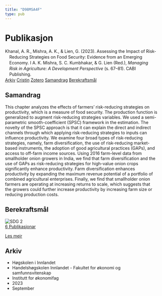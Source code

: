 ```yaml
---
title: "D98MSA4F"
type: pub
---
```

<h1>Publikasjon</h1>
<article id="csl-bib-container-D98MSA4F" class="csl-bib-container">
  <div class="csl-bib-body" style="line-height: 1.35; padding-left: 1em; text-indent:-1em;">
  <div class="csl-entry">Khanal, A. R., Mishra, A. K., &amp; Lien, G. (2023). Assessing the Impact of Risk-Reducing Strategies on Food Security: Evidence from an Emerging Economy. I A. K. Mishra, S. C. Kumbhakar, &amp; G. Lien (Red.), <i>Managing Risk in Agriculture: A Development Perspective</i> (s. 67&#x2013;81). CABI Publishing.</div>
</div>
  <div class="csl-bib-buttons">
    <a href="#taxonomy-article-D98MSA4F" class="csl-bib-button">Arkiv</a>
    <a href="https://app.cristin.no/results/show.jsf?id=2174940" alt="Cristin URL" class="csl-bib-button">Cristin</a>
    <a href="http://zotero.org/groups/5402882/items/D98MSA4F" alt="Zotero URL" class="csl-bib-button">Zotero</a>
    <a href="#abstract-article-D98MSA4F" class="csl-bib-button">Samandrag</a>
    <a href="#sdg-article-D98MSA4F" class="csl-bib-button">Berekraftsmål</a>
  </div>
  <div id="csl-bib-meta-container-D98MSA4F"></div>
</article>
<div id="csl-bib-meta-D98MSA4F" class="csl-bib-meta">
  <article id="abstract-article-D98MSA4F" class="abstract-article">
    <h1>Samandrag</h1>
    This chapter analyzes the effects of farmers’ risk-reducing strategies on productivity, which is a measure of food security. The production function is generalized to augment risk-reducing strategies variables. We used a semi-parametric smooth-coefficient (SPSC) framework in the estimation. The novelty of the SPSC approach is that it can explain the direct and indirect channels through which applying risk-reducing strategies to inputs can influence productivity. We examine four broad types of risk-reducing strategies, namely, farm diversification, the use of risk-reducing market-based instruments, the adoption of good agricultural practices (GAPs), and access to off-farm income sources. Using 2016 farm-level data from smallholder onion growers in India, we find that farm diversification and the use of GAPs as risk-reducing strategies for high-value onion crops significantly enhance productivity. Farm diversification enhances productivity by expanding the maximum revenue potential of a portfolio of combined agricultural enterprises. Finally, we find that smallholder onion farmers are operating at increasing returns to scale, which suggests that the growers could further increase productivity by increasing farm size or reducing production costs.
  </article>
  <article id="sdg-article-D98MSA4F" class="sdg-article">
    <h1>Berekraftsmål</h1>
    <div class="sdg-container"><div id="sdg2" class="sdg"> <img src="{{< params subfolder >}}images/sdg/sdg02_no.png" class="image" alt="SDG 2"> <div class="sdg-overlay"> <a href="{{< params subfolder >}}no/archive/?sdg=2#archive" class="sdg-publication-count"><span>6</span> Publikasjonar</a> <p><a href="NA" class="sdg-read-more">Les meir</a></p> </div> </div></div>
  </article>
  <article id="taxonomy-article-D98MSA4F" class="taxonomy-article">
    <h1>Arkiv</h1>
    <ul>
      <li>Høgskolen i Innlandet</li>
      <li>Handelshøgskolen Innlandet - Fakultet for økonomi og samfunnsvitenskap</li>
      <li>Institutt for økonomifag</li>
      <li>2023</li>
      <li>September</li>
    </ul>
  </article>
</div>
